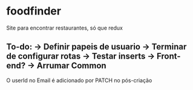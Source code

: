 # foodfinder
Site para encontrar restaurantes, só que redux

To-do:
    -> Definir papeis de usuario
    -> Terminar de configurar rotas
    -> Testar inserts
    -> Front-end?
    -> Arrumar Common
-------------
O userId no Email é adicionado por PATCH no pós-criação

